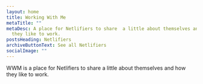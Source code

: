 ```yaml
---
layout: home
title: Working With Me
metaTitle: ""
metaDesc: A place for Netlifiers to share  a little about themselves and how
  they like to work.
postsHeading: Netlifiers
archiveButtonText: See all Netlifiers
socialImage: ""
---
```

WWM is a place for Netlifiers to share a little about themselves and how they like to work.